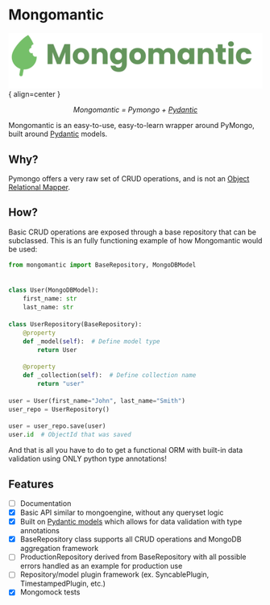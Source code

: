 # Mongomantic

![Placeholder](assets/text_logo.png){ align=center }

<p align="center">
    <em>Mongomantic = Pymongo + <a href="https://pydantic-docs.helpmanual.io/">Pydantic</a></em>
</p>
<p>Mongomantic is an easy-to-use, easy-to-learn wrapper around PyMongo, built around <a href="https://pydantic-docs.helpmanual.io/">Pydantic</a> models.</p>

## Why?

Pymongo offers a very raw set of CRUD operations, and is not an <a href="https://blog.bitsrc.io/what-is-an-orm-and-why-you-should-use-it-b2b6f75f5e2a">Object Relational Mapper</a>.

## How?

Basic CRUD operations are exposed through a base repository that can be subclassed.
This is an fully functioning example of how Mongomantic would be used:

```python hl_lines="4 8 20"
from mongomantic import BaseRepository, MongoDBModel


class User(MongoDBModel):
    first_name: str
    last_name: str

class UserRepository(BaseRepository):
    @property
    def _model(self):  # Define model type
        return User

    @property
    def _collection(self):  # Define collection name
        return "user"

user = User(first_name="John", last_name="Smith")
user_repo = UserRepository()

user = user_repo.save(user)
user.id  # ObjectId that was saved

```

And that is all you have to do to get a functional ORM with built-in data validation using ONLY python type annotations!

## Features

- [ ] Documentation
- [x] Basic API similar to mongoengine, without any queryset logic
- [x] Built on <a href="https://pydantic-docs.helpmanual.io/">Pydantic models</a> which allows for data validation with type annotations
- [x] BaseRepository class supports all CRUD operations and MongoDB aggregation framework
- [ ] ProductionRepository derived from BaseRepository with all possible errors handled as an example for production use
- [ ] Repository/model plugin framework (ex. SyncablePlugin, TimestampedPlugin, etc.)
- [x] Mongomock tests
